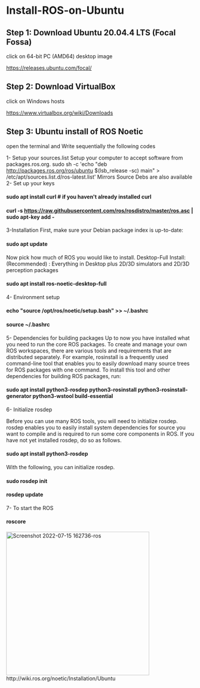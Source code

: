 # Install-ROS-on-Ubuntu

## Step 1: Download Ubuntu 20.04.4 LTS (Focal Fossa)
click on 64-bit PC (AMD64) desktop image

https://releases.ubuntu.com/focal/

## Step 2: Download VirtualBox
click on Windows hosts 

https://www.virtualbox.org/wiki/Downloads

## Step 3: Ubuntu install of ROS Noetic
open the terminal and Write sequentially the following codes 

1- Setup your sources.list
Setup your computer to accept software from packages.ros.org.
sudo sh -c 'echo "deb http://packages.ros.org/ros/ubuntu $(lsb_release -sc) main" > /etc/apt/sources.list.d/ros-latest.list'
Mirrors Source Debs are also available
2- Set up your keys
#### sudo apt install curl # if you haven't already installed curl
#### curl -s https://raw.githubusercontent.com/ros/rosdistro/master/ros.asc | sudo apt-key add -
3-Installation
First, make sure your Debian package index is up-to-date:
#### sudo apt update
Now pick how much of ROS you would like to install.
Desktop-Full Install: (Recommended) : Everything in Desktop plus 2D/3D simulators and 2D/3D perception packages
#### sudo apt install ros-noetic-desktop-full
4- Environment setup
#### echo "source /opt/ros/noetic/setup.bash" >> ~/.bashrc
#### source ~/.bashrc
5- Dependencies for building packages
Up to now you have installed what you need to run the core ROS packages. To create and manage your own ROS workspaces, there are various tools and requirements that are distributed separately. For example, rosinstall is a frequently used command-line tool that enables you to easily download many source trees for ROS packages with one command.
To install this tool and other dependencies for building ROS packages, run:
#### sudo apt install python3-rosdep python3-rosinstall python3-rosinstall-generator python3-wstool build-essential
6- Initialize rosdep

Before you can use many ROS tools, you will need to initialize rosdep. rosdep enables you to easily install system dependencies for source you want to compile and is required to run some core components in ROS. If you have not yet installed rosdep, do so as follows.
#### sudo apt install python3-rosdep
With the following, you can initialize rosdep.
#### sudo rosdep init
#### rosdep update
7- To start the ROS
#### roscore
<img width="383" alt="Screenshot 2022-07-15 162736-ros" src="https://user-images.githubusercontent.com/107959289/179233056-91d1174f-623b-45e7-b220-bfd90984b99c.png">
http://wiki.ros.org/noetic/Installation/Ubuntu
